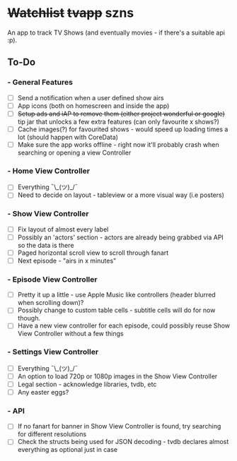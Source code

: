 # <s>Watchlist</s> <s>tvapp</s> szns
An app to track TV Shows (and eventually movies - if there's a suitable api :p).

## To-Do

### - General Features
- [ ] Send a notification when a user defined show airs
- [ ] App icons (both on homescreen and inside the app)
- [ ] <s>Setup ads and iAP to remove them (either project wonderful or google)</s> tip jar that unlocks a few extra features (can only favourite x shows?)
- [ ] Cache images(?) for favourited shows - would speed up loading times a lot (should happen with CoreData)
- [ ] Make sure the app works offline - right now it'll probably crash when searching or opening a view Controller

### - Home View Controller
- [ ] Everything ¯\\\_(ツ)\_/¯
- [ ] Need to decide on layout - tableview or a more visual way (i.e posters)

### - Show View Controller
- [ ] Fix layout of almost every label
- [ ] Possibly an 'actors' section - actors are already being grabbed via API so the data is there
- [ ] Paged horizontal scroll view to scroll through fanart
- [ ] Next episode - "airs in x minutes"

### - Episode View Controller
- [ ] Pretty it up a little - use Apple Music like controllers (header blurred when scrolling down)?
- [ ] Possibly change to custom table cells - subtitle cells will do for now though.
- [ ] Have a new view controller for each episode, could possibly reuse Show View Controller without a few things

### - Settings View Controller
- [ ] Everything ¯\\\_(ツ)\_/¯
- [ ] An option to load 720p or 1080p images in the Show View Controller
- [ ] Legal section - acknowledge libraries, tvdb, etc
- [ ] Any easter eggs?

### - API
- [ ] If no fanart for banner in Show View Controller is found, try searching for different resolutions
- [ ] Check the structs being used for JSON decoding - tvdb declares almost everything as optional just in case

